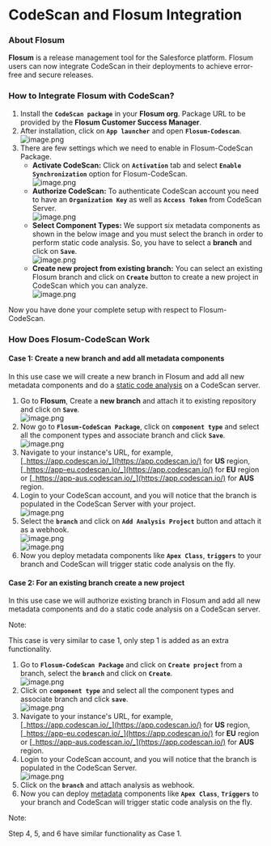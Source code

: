 # CodeScan and Flosum Integration

### About Flosum <a href="#about-flosum" id="about-flosum"></a>

**Flosum** is a release management tool for the Salesforce platform. Flosum users can now integrate CodeScan in their deployments to achieve error-free and secure releases.

### How to Integrate Flosum with CodeScan? <a href="#how-to-integrate-flosum-with-codescan" id="how-to-integrate-flosum-with-codescan"></a>

1. Install the **`CodeScan package`** in your **Flosum org**. Package URL to be provided by the **Flosum Customer Success Manager**.
2. After installation, click on **`App launcher`** and open **`Flosum-Codescan`**.\
   ![image.png](https://cdn.document360.io/8711f4e7-c040-4616-aac9-d947f87e4619/Images/Documentation/image\(327\).png)
3. There are few settings which we need to enable in Flosum-CodeScan Package.
   * **Activate CodeScan:** Click on **`Activation`** tab and select **`Enable Synchronization`** option for Flosum-CodeScan.\
     ![image.png](https://cdn.document360.io/8711f4e7-c040-4616-aac9-d947f87e4619/Images/Documentation/image\(328\).png)
   * **Authorize CodeScan:** To authenticate CodeScan account you need to have an **`Organization Key`** as well as **`Access Token`** from CodeScan Server.\
     ![image.png](https://cdn.document360.io/8711f4e7-c040-4616-aac9-d947f87e4619/Images/Documentation/image\(329\).png)
   * **Select Component Types:** We support six metadata components as shown in the below image and you must select the branch in order to perform static code analysis. So, you have to select a **branch** and click on **`Save`**.\
     ![image.png](https://cdn.document360.io/8711f4e7-c040-4616-aac9-d947f87e4619/Images/Documentation/image\(330\).png)
   * **Create new project from existing branch:** You can select an existing Flosum branch and click on **`Create`** button to create a new project in CodeScan which you can analyze.\
     ![image.png](https://cdn.document360.io/8711f4e7-c040-4616-aac9-d947f87e4619/Images/Documentation/image\(331\).png)

Now you have done your complete setup with respect to Flosum-CodeScan.



### How Does Flosum-CodeScan Work <a href="#how-does-flosumcodescan-work" id="how-does-flosumcodescan-work"></a>

#### Case 1: Create a new branch and add all metadata components <a href="#case-1-create-a-new-branch-and-add-all-metadata-components" id="case-1-create-a-new-branch-and-add-all-metadata-components"></a>

In this use case we will create a new branch in Flosum and add all new metadata components and do a [static code analysis](https://www.codescan.io/) on a CodeScan server.

1. Go to **Flosum**, Create a **new branch** and attach it to existing repository and click on **`Save`**.\
   ![image.png](https://cdn.document360.io/8711f4e7-c040-4616-aac9-d947f87e4619/Images/Documentation/image\(332\).png)
2. Now go to **`Flosum-CodeScan Package`**, click on **`component type`** and select all the component types and associate branch and click **`Save`**.\
   ![image.png](https://cdn.document360.io/8711f4e7-c040-4616-aac9-d947f87e4619/Images/Documentation/image\(333\).png)
3. Navigate to your instance's URL, for example, [_https://app.codescan.io/_](https://app.codescan.io/) for **US** region, [_https://app-eu.codescan.io/_](https://app.codescan.io/) for **EU** region or [_https://app-aus.codescan.io/_](https://app.codescan.io/) for **AUS** region.
4. Login to your CodeScan account, and you will notice that the branch is populated in the CodeScan Server with your project.\
   ![image.png](https://cdn.document360.io/8711f4e7-c040-4616-aac9-d947f87e4619/Images/Documentation/image\(334\).png)
5. Select the **`branch`** and click on **`Add Analysis Project`** button and attach it as a webhook.\
   ![image.png](https://cdn.document360.io/8711f4e7-c040-4616-aac9-d947f87e4619/Images/Documentation/image\(335\).png)\
   ![image.png](https://cdn.document360.io/8711f4e7-c040-4616-aac9-d947f87e4619/Images/Documentation/image\(336\).png)
6. Now you deploy metadata components like **`Apex Class`**, **`triggers`** to your branch and CodeScan will trigger static code analysis on the fly.



#### Case 2: For an existing branch create a new project <a href="#case-2-for-an-existing-branch-create-a-new-project" id="case-2-for-an-existing-branch-create-a-new-project"></a>

In this use case we will authorize existing branch in Flosum and add all new metadata components and do a static code analysis on a CodeScan server.

Note:

This case is very similar to case 1, only step 1 is added as an extra functionality.

1. Go to **`Flosum-CodeScan Package`** and click on **`Create project`** from a branch, select the **`branch`** and click on **`Create`**.\
   ![image.png](https://cdn.document360.io/8711f4e7-c040-4616-aac9-d947f87e4619/Images/Documentation/image\(337\).png)
2. Click on **`component type`** and select all the component types and associate branch and click **`save`**.\
   ![image.png](https://cdn.document360.io/8711f4e7-c040-4616-aac9-d947f87e4619/Images/Documentation/image\(338\).png)
3. Navigate to your instance's URL, for example, [_https://app.codescan.io/_](https://app.codescan.io/) for **US** region, [_https://app-eu.codescan.io/_](https://app.codescan.io/) for **EU** region or [_https://app-aus.codescan.io/_](https://app.codescan.io/) for **AUS** region.
4. Login to your CodeScan account, and you will notice that the branch is populated in the CodeScan Server.\
   ![image.png](https://cdn.document360.io/8711f4e7-c040-4616-aac9-d947f87e4619/Images/Documentation/image\(339\).png)
5. Click on the **`branch`** and attach analysis as webhook.
6. Now you can deploy [metadata](https://www.autorabit.com/blog/the-role-of-metadata-in-devops-for-salesforce/) components like **`Apex Class`**, **`Triggers`** to your branch and CodeScan will trigger static code analysis on the fly.

Note:

Step 4, 5, and 6 have similar functionality as Case 1.
